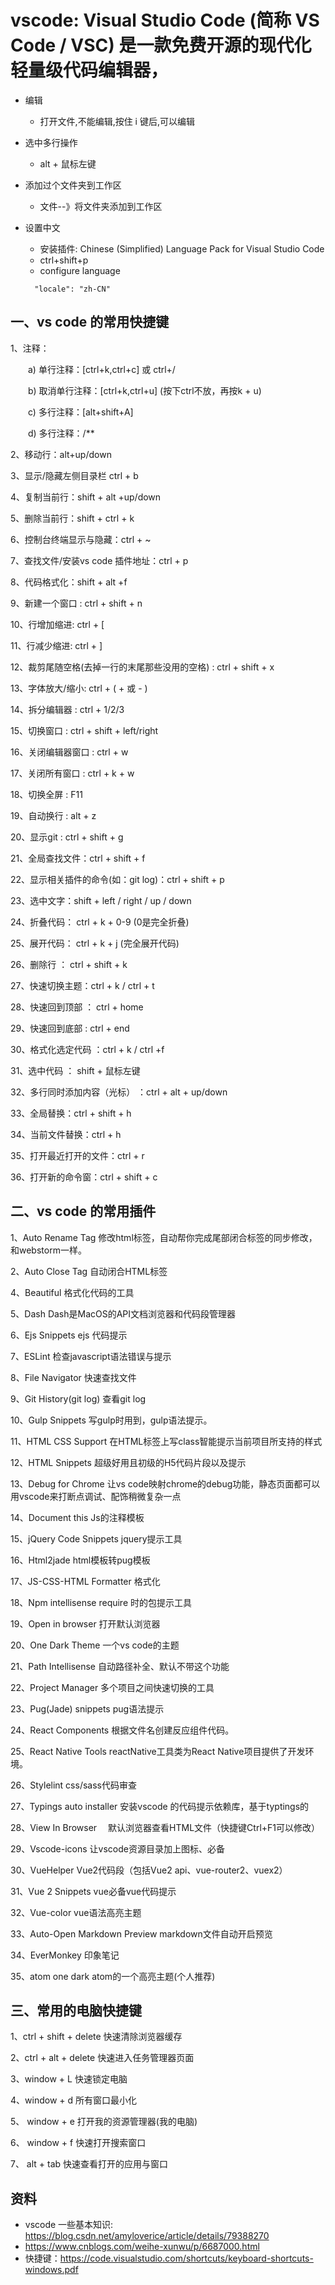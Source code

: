 # vscode: Visual Studio Code (简称 VS Code / VSC) 是一款免费开源的现代化轻量级代码编辑器，

- 编辑
  - 打开文件,不能编辑,按住 i 键后,可以编辑
- 选中多行操作
  - alt + 鼠标左键
  
- 添加过个文件夹到工作区
  - 文件--》将文件夹添加到工作区

- 设置中文
  - 安装插件: Chinese (Simplified) Language Pack for Visual Studio Code
  - ctrl+shift+p
  - configure language
  ```
    "locale": "zh-CN"
  ```
  
## 一、vs code 的常用快捷键

1、注释：

　　a) 单行注释：[ctrl+k,ctrl+c] 或 ctrl+/

　　b) 取消单行注释：[ctrl+k,ctrl+u] (按下ctrl不放，再按k + u)

　　c) 多行注释：[alt+shift+A]

　　d) 多行注释：/**

2、移动行：alt+up/down

3、显示/隐藏左侧目录栏  ctrl + b

4、复制当前行：shift + alt +up/down

5、删除当前行：shift + ctrl + k

6、控制台终端显示与隐藏：ctrl + ~

7、查找文件/安装vs code 插件地址：ctrl + p

 

8、代码格式化：shift + alt +f

9、新建一个窗口 : ctrl + shift + n

10、行增加缩进:  ctrl + [

11、行减少缩进:  ctrl + ]

12、裁剪尾随空格(去掉一行的末尾那些没用的空格) : ctrl + shift + x

13、字体放大/缩小:  ctrl + ( + 或 - )

14、拆分编辑器 :  ctrl + 1/2/3

15、切换窗口 :  ctrl + shift + left/right

16、关闭编辑器窗口 :  ctrl + w

17、关闭所有窗口 :  ctrl + k + w

18、切换全屏 :   F11

19、自动换行 :  alt + z

20、显示git  :   ctrl + shift + g

21、全局查找文件：ctrl + shift + f

22、显示相关插件的命令(如：git log)：ctrl + shift + p

23、选中文字：shift + left / right / up / down

24、折叠代码： ctrl + k + 0-9 (0是完全折叠)

25、展开代码： ctrl + k + j (完全展开代码)

26、删除行 ： ctrl + shift + k 

27、快速切换主题：ctrl + k / ctrl + t

28、快速回到顶部 ： ctrl + home

29、快速回到底部 : ctrl + end

30、格式化选定代码 ：ctrl + k / ctrl +f

31、选中代码 ： shift + 鼠标左键

32、多行同时添加内容（光标） ：ctrl + alt + up/down

33、全局替换：ctrl + shift + h

34、当前文件替换：ctrl + h

35、打开最近打开的文件：ctrl + r

36、打开新的命令窗：ctrl + shift + c

 

## 二、vs code 的常用插件
1、Auto Rename Tag   修改html标签，自动帮你完成尾部闭合标签的同步修改，和webstorm一样。

2、Auto Close Tag   自动闭合HTML标签

4、Beautiful   格式化代码的工具

5、Dash   Dash是MacOS的API文档浏览器和代码段管理器

6、Ejs Snippets  ejs 代码提示

7、ESLint   检查javascript语法错误与提示

8、File Navigator  快速查找文件

9、Git History(git log)   查看git log

10、Gulp Snippets   写gulp时用到，gulp语法提示。

11、HTML CSS Support   在HTML标签上写class智能提示当前项目所支持的样式

12、HTML Snippets   超级好用且初级的H5代码片段以及提示

13、Debug for Chrome   让vs code映射chrome的debug功能，静态页面都可以用vscode来打断点调试、配饰稍微复杂一点

14、Document this         Js的注释模板

15、jQuery Code Snippets   jquery提示工具

16、Html2jade   html模板转pug模板

17、JS-CSS-HTML Formatter  格式化

18、Npm intellisense   require 时的包提示工具

19、Open in browser  打开默认浏览器

20、One Dark Theme  一个vs code的主题

21、Path Intellisense   自动路径补全、默认不带这个功能

22、Project Manager   多个项目之间快速切换的工具

23、Pug(Jade) snippets   pug语法提示

24、React Components   根据文件名创建反应组件代码。

25、React Native Tools    reactNative工具类为React Native项目提供了开发环境。

26、Stylelint   css/sass代码审查

27、Typings auto installer   安装vscode 的代码提示依赖库，基于typtings的

28、View In Browser  　默认浏览器查看HTML文件（快捷键Ctrl+F1可以修改）

29、Vscode-icons  让vscode资源目录加上图标、必备

30、VueHelper   Vue2代码段（包括Vue2 api、vue-router2、vuex2）

31、Vue 2 Snippets   vue必备vue代码提示

32、Vue-color   vue语法高亮主题

33、Auto-Open Markdown Preview markdown文件自动开启预览

34、EverMonkey 印象笔记

35、atom one dark atom的一个高亮主题(个人推荐)

 

## 三、常用的电脑快捷键

1、ctrl + shift + delete 快速清除浏览器缓存

2、ctrl + alt + delete  快速进入任务管理器页面

3、window + L  快速锁定电脑

4、window + d  所有窗口最小化

5、 window + e  打开我的资源管理器(我的电脑)

6、 window + f  快速打开搜索窗口

7、 alt + tab  快速查看打开的应用与窗口

## 资料
- vscode 一些基本知识: https://blog.csdn.net/amyloverice/article/details/79388270
- https://www.cnblogs.com/weihe-xunwu/p/6687000.html
- 快捷键：https://code.visualstudio.com/shortcuts/keyboard-shortcuts-windows.pdf
